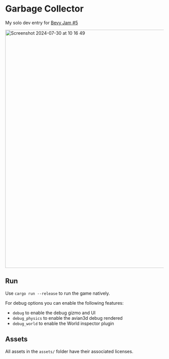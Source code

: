 # Garbage Collector

My solo dev entry for [Bevy Jam #5](https://manevillef.itch.io/garbage-collector)

<img width="758" alt="Screenshot 2024-07-30 at 10 16 49" src="https://github.com/user-attachments/assets/c9ef5711-92b1-47ad-ae69-feefb6bd19c2">

## Run

Use `cargo run --release` to run the game natively.

For debug options you can enable the following features:
* `debug` to enable the debug gizmo and UI
* `debug_physics` to enable the avian3d debug rendered
* `debug_world` to enable the World inspector plugin

## Assets

All assets in the `assets/` folder have their associated licenses.

